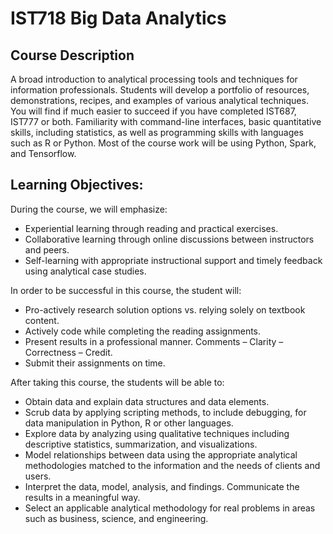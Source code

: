 # IST718 Big Data Analytics

## Course Description
A broad introduction to analytical processing tools and techniques for information professionals. Students will develop a portfolio of resources, demonstrations, recipes, and examples of various analytical techniques. You will find if much easier to succeed if you have completed IST687, IST777 or both. Familiarity with command-line interfaces, basic quantitative skills, including statistics, as well as programming skills with languages such as R or Python. Most of the course work will be using Python, Spark, and Tensorflow.

## Learning Objectives:
During the course, we will emphasize:
- Experiential learning through reading and practical exercises.
- Collaborative learning through online discussions between instructors and peers.
- Self-learning with appropriate instructional support and timely feedback using analytical case studies.

In order to be successful in this course, the student will:
- Pro-actively research solution options vs. relying solely on textbook content.
- Actively code while completing the reading assignments.
- Present results in a professional manner. Comments – Clarity – Correctness – Credit.
- Submit their assignments on time.

After taking this course, the students will be able to:
- Obtain data and explain data structures and data elements.
- Scrub data by applying scripting methods, to include debugging, for data manipulation in Python, R or other languages.
- Explore data by analyzing using qualitative techniques including descriptive statistics, summarization, and visualizations.
- Model relationships between data using the appropriate analytical methodologies matched to the information and the needs of clients and users.
- Interpret the data, model, analysis, and findings. Communicate the results in a meaningful way.
- Select an applicable analytical methodology for real problems in areas such as business, science, and engineering.
